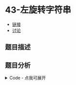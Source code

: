 # 43-左旋转字符串

- [链接](https://www.nowcoder.com/practice/12d959b108cb42b1ab72cef4d36af5ec)
- [讨论](https://www.nowcoder.com/questionTerminal/12d959b108cb42b1ab72cef4d36af5ec)

## 题目描述

## 题目分析

<details>
<summary>Code - 点我可展开</summary>

<<<@/books/code/jz/43.cpp

</details>

